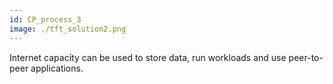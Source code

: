 ```yaml
---
id: CP_process_3
image: ./tft_solution2.png
---
```

Internet capacity can be used to store data, run workloads and use peer-to-peer applications.